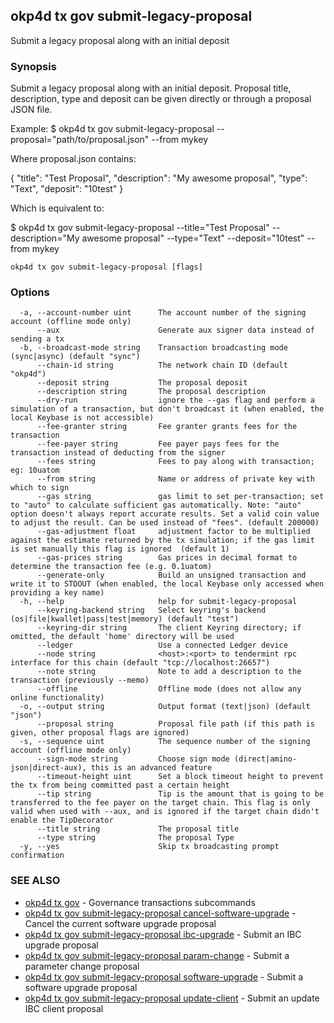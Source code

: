 ## okp4d tx gov submit-legacy-proposal

Submit a legacy proposal along with an initial deposit

### Synopsis

Submit a legacy proposal along with an initial deposit.
Proposal title, description, type and deposit can be given directly or through a proposal JSON file.

Example:
$ okp4d tx gov submit-legacy-proposal --proposal="path/to/proposal.json" --from mykey

Where proposal.json contains:

\{
  "title": "Test Proposal",
  "description": "My awesome proposal",
  "type": "Text",
  "deposit": "10test"
\}

Which is equivalent to:

$ okp4d tx gov submit-legacy-proposal --title="Test Proposal" --description="My awesome proposal" --type="Text" --deposit="10test" --from mykey

```
okp4d tx gov submit-legacy-proposal [flags]
```

### Options

```
  -a, --account-number uint      The account number of the signing account (offline mode only)
      --aux                      Generate aux signer data instead of sending a tx
  -b, --broadcast-mode string    Transaction broadcasting mode (sync|async) (default "sync")
      --chain-id string          The network chain ID (default "okp4d")
      --deposit string           The proposal deposit
      --description string       The proposal description
      --dry-run                  ignore the --gas flag and perform a simulation of a transaction, but don't broadcast it (when enabled, the local Keybase is not accessible)
      --fee-granter string       Fee granter grants fees for the transaction
      --fee-payer string         Fee payer pays fees for the transaction instead of deducting from the signer
      --fees string              Fees to pay along with transaction; eg: 10uatom
      --from string              Name or address of private key with which to sign
      --gas string               gas limit to set per-transaction; set to "auto" to calculate sufficient gas automatically. Note: "auto" option doesn't always report accurate results. Set a valid coin value to adjust the result. Can be used instead of "fees". (default 200000)
      --gas-adjustment float     adjustment factor to be multiplied against the estimate returned by the tx simulation; if the gas limit is set manually this flag is ignored  (default 1)
      --gas-prices string        Gas prices in decimal format to determine the transaction fee (e.g. 0.1uatom)
      --generate-only            Build an unsigned transaction and write it to STDOUT (when enabled, the local Keybase only accessed when providing a key name)
  -h, --help                     help for submit-legacy-proposal
      --keyring-backend string   Select keyring's backend (os|file|kwallet|pass|test|memory) (default "test")
      --keyring-dir string       The client Keyring directory; if omitted, the default 'home' directory will be used
      --ledger                   Use a connected Ledger device
      --node string              <host>:<port> to tendermint rpc interface for this chain (default "tcp://localhost:26657")
      --note string              Note to add a description to the transaction (previously --memo)
      --offline                  Offline mode (does not allow any online functionality)
  -o, --output string            Output format (text|json) (default "json")
      --proposal string          Proposal file path (if this path is given, other proposal flags are ignored)
  -s, --sequence uint            The sequence number of the signing account (offline mode only)
      --sign-mode string         Choose sign mode (direct|amino-json|direct-aux), this is an advanced feature
      --timeout-height uint      Set a block timeout height to prevent the tx from being committed past a certain height
      --tip string               Tip is the amount that is going to be transferred to the fee payer on the target chain. This flag is only valid when used with --aux, and is ignored if the target chain didn't enable the TipDecorator
      --title string             The proposal title
      --type string              The proposal Type
  -y, --yes                      Skip tx broadcasting prompt confirmation
```

### SEE ALSO

* [okp4d tx gov](okp4d_tx_gov.md)	 - Governance transactions subcommands
* [okp4d tx gov submit-legacy-proposal cancel-software-upgrade](okp4d_tx_gov_submit-legacy-proposal_cancel-software-upgrade.md)	 - Cancel the current software upgrade proposal
* [okp4d tx gov submit-legacy-proposal ibc-upgrade](okp4d_tx_gov_submit-legacy-proposal_ibc-upgrade.md)	 - Submit an IBC upgrade proposal
* [okp4d tx gov submit-legacy-proposal param-change](okp4d_tx_gov_submit-legacy-proposal_param-change.md)	 - Submit a parameter change proposal
* [okp4d tx gov submit-legacy-proposal software-upgrade](okp4d_tx_gov_submit-legacy-proposal_software-upgrade.md)	 - Submit a software upgrade proposal
* [okp4d tx gov submit-legacy-proposal update-client](okp4d_tx_gov_submit-legacy-proposal_update-client.md)	 - Submit an update IBC client proposal
